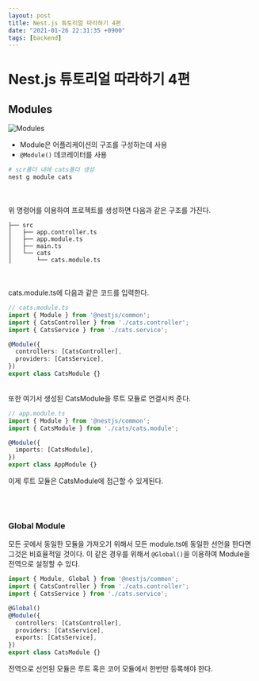 ```yaml
---
layout: post
title: Nest.js 튜토리얼 따라하기 4편
date: "2021-01-26 22:31:35 +0900"
tags: [backend]
---
```


# Nest.js 튜토리얼 따라하기 4편

## Modules

![Modules](https://docs.nestjs.com/assets/Modules_1.png)

* Module은 어플리케이션의 구조를 구성하는데 사용
* ```@Module()``` 데코레이터를 사용

```bash
# scr폴더 내에 cats폴더 생성
nest g module cats
```
<br/>
<br/>
위 명령어를 이용하여 프로젝트를 생성하면 다음과 같은 구조를 가진다.

```text
├── src
│   ├── app.controller.ts
│   ├── app.module.ts
│   ├── main.ts
│   └── cats
│       └── cats.module.ts
```
<br/>
<br/>
cats.module.ts에 다음과 같은 코드를 입력한다.

```typescript
// cats.module.ts
import { Module } from '@nestjs/common';
import { CatsController } from './cats.controller';
import { CatsService } from './cats.service';

@Module({
  controllers: [CatsController],
  providers: [CatsService],
})
export class CatsModule {}
```

<br>
또한 여기서 생성된 CatsModule을 루트 모듈로 연결시켜 준다.

```typescript
// app.module.ts
import { Module } from '@nestjs/common';
import { CatsModule } from './cats/cats.module';

@Module({
  imports: [CatsModule],
})
export class AppModule {}
```
이제 루트 모듈은 CatsModule에 접근할 수 있게된다.

<br>
<br>

### Global Module

모든 곳에서 동일한 모듈을 가져오기 위해서 모든 module.ts에 동일한 선언을 한다면 그것은 비효율적일 것이다. 이 같은 경우를 위해서 ```@Global()```을 이용하여 Module을 전역으로 설정할 수 있다.

```typescript
import { Module, Global } from '@nestjs/common';
import { CatsController } from './cats.controller';
import { CatsService } from './cats.service';

@Global()
@Module({
  controllers: [CatsController],
  providers: [CatsService],
  exports: [CatsService],
})
export class CatsModule {}
```
전역으로 선언된 모듈은 루트 혹은 코어 모듈에서 한번만 등록해야 한다.
